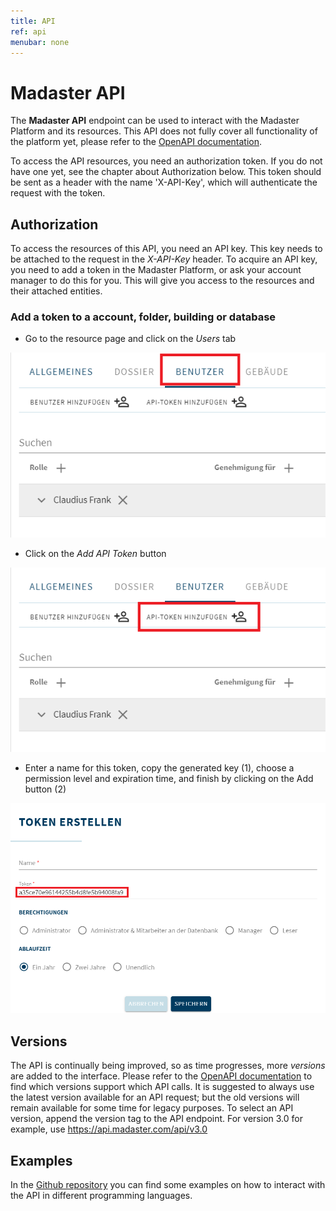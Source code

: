 ```yaml
---
title: API
ref: api
menubar: none
---
```


# Madaster API
The **Madaster API** endpoint can be used to interact with the Madaster Platform and its resources.
This API does not fully cover all functionality of the platform yet, please refer to the [OpenAPI documentation](https://api.madaster.com/).

To access the API resources, you need an authorization token.
If you do not have one yet, see the chapter about Authorization below.
This token should be sent as a header with the name 'X-API-Key', which will authenticate the request with the token.

## Authorization
To access the resources of this API, you need an API key. This key needs to be attached to the request in the *X-API-Key* header.
To acquire an API key, you need to add a token in the Madaster Platform, or ask your account manager to do this for you.
This will give you access to the resources and their attached entities.

### Add a token to a account, folder, building or database
- Go to the resource page and click on the *Users* tab

<img src="/assets/images/api/addtoken1.png" class="api-img"/>

- Click on the *Add API Token* button

<img src="/assets/images/api/addtoken2.png" class="api-img"/>

- Enter a name for this token, copy the generated key (1), choose a permission level and expiration time, and finish by clicking on the Add button (2)

<img src="/assets/images/api/addtoken3.png" class="api-img"/>

## Versions
The API is continually being improved, so as time progresses, more *versions* are added to the interface. Please refer to the [OpenAPI documentation](https://api.madaster.com/) to find which versions support which API calls. It is suggested to always use the latest version available for an API request; but the old versions will remain available for some time for legacy purposes. To select an API version, append the version tag to the API endpoint. For version 3.0 for example, use https://api.madaster.com/api/v3.0

## Examples
In the [Github repository](https://github.com/Madaster/examples) you can find some examples on how to interact with the API in different programming languages.
